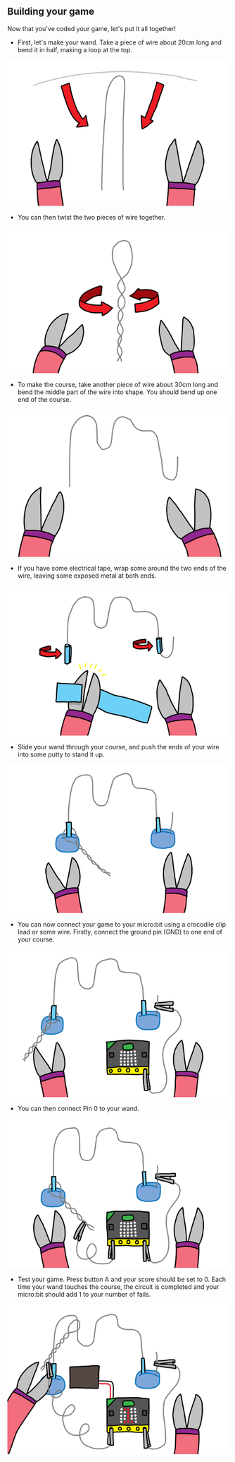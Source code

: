 ## Building your game

Now that you've coded your game, let's put it all together!

+ First, let's make your wand. Take a piece of wire about 20cm long and bend it in half, making a loop at the top.

![截圖](images/frustration-wand-bend.png)

+ You can then twist the two pieces of wire together.

![截圖](images/frustration-wand-twist.png)

+ To make the course, take another piece of wire about 30cm long and bend the middle part of the wire into shape. You should bend up one end of the course.

![截圖](images/frustration-course-bend.png)

+ If you have some electrical tape, wrap some around the two ends of the wire, leaving some exposed metal at both ends.

![截圖](images/frustration-course-tape.png)

+ Slide your wand through your course, and push the ends of your wire into some putty to stand it up.

![截圖](images/frustration-course-putty.png)

+ You can now connect your game to your micro:bit using a crocodile clip lead or some wire. Firstly, connect the ground pin (GND) to one end of your course.

![截圖](images/frustration-gnd-connect.png)

+ You can then connect Pin 0 to your wand.

![截圖](images/frustration-pin0-connect.png)

+ Test your game. Press button A and your score should be set to 0. Each time your wand touches the course, the circuit is completed and your micro:bit should add 1 to your number of fails.

![截圖](images/frustration-final.png)